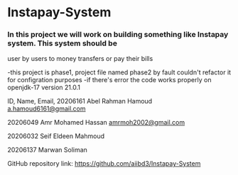# Instapay-System
### In this project we will work on building something like Instapay system. This system should be
user by users to money transfers or pay their bills

-this project is phase1, project file named phase2 by fault couldn't refactor it for configration purposes
-if there's error the code works properly on  openjdk-17 version 21.0.1

ID,	        Name,	                Email,
20206161	Abel Rahman Hamoud	a.hamoud6161@gmail.com

20206049	Amr Mohamed Hassan	amrmoh2002@gmail.com

20206032	Seif Eldeen Mahmoud
	
20206137	Marwan Soliman	

GitHub repository link: https://github.com/aiibd3/Instapay-System
